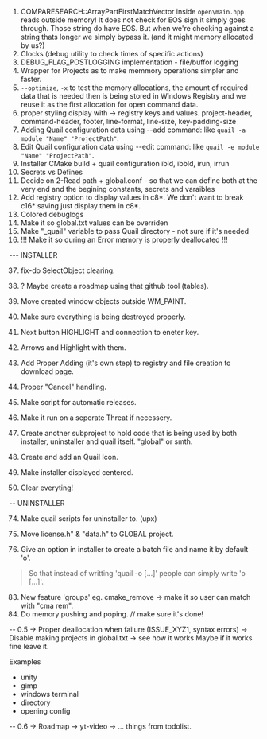 01. COMPARESEARCH::ArrayPartFirstMatchVector inside `open\main.hpp` reads outside memory!
	It does not check for EOS sign it simply goes through. Those string do have EOS.
	But when we're checking against a string thats longer we simply bypass it. (and it might memory allocated by us?)
04. Clocks (debug utility to check times of specific actions)
05. DEBUG_FLAG_POSTLOGGING implementation - file/buffor logging
09. Wrapper for Projects as to make memmory operations simpler and faster.
10. `--optimize`, `-x` to test the memory allocations, the amount of required data that is needed 
	then is being stored in Windows Registry and we reuse it as the first allocation for open command data.
12. proper styling display with -> registry keys and values.
	project-header, command-header, footer, line-format, line-size, key-padding-size
14. Adding Quail configuration data using --add command: like `quail -a module "Name" "ProjectPath"`.
15. Edit Quail configuration data using --edit command: like `quail -e module "Name" "ProjectPath"`.
17. Installer CMake build + quail configuration ibld, ibbld, irun, irrun
18. Secrets vs Defines
19. Decide on 2-Read path + global.conf - so that we can define both at the very end and the begining constants, secrets and varaibles
21. Add registry option to display values in c8*. We don't want to break c16* saving just display them in c8*.
28. Colored debuglogs
79. Make it so global.txt values can be overriden
80. Make "_quail" variable to pass Quail directory - not sure if it's needed
81. !!! Make it so during an Error memory is properly deallocated !!!

--- INSTALLER

37. fix-do SelectObject clearing.

39. ? Maybe create a roadmap using that github tool (tables).
40. Move created window objects outside WM_PAINT.
41. Make sure everything is being destroyed properly.
53. Next button HIGHLIGHT and connection to eneter key.
54. Arrows and Highlight with them.
67. Add Proper Adding (it's own step) to registry and file creation to download page.
68. Proper "Cancel" handling.
69. Make script for automatic releases.
75. Make it run on a seperate Threat if necessery.

38. Create another subproject to hold code that is being used by both installer, uninstaller and quail itself. "global" or smth.
66. Create and add an Quail Icon.
71. Make installer displayed centered.
72. Clear everyting!

-- UNINSTALLER

74. Make quail scripts for uninstaller to. (upx) 
77. Move license.h" & "data.h" to GLOBAL project.


82. Give an option in installer to create a batch file and name it by default 'o'.
> So that instead of writting 'quail -o [...]' people can simply write 'o [...]'.
83. New feature 'groups' eg. cmake_remove -> make it so user can match with "cma rem".
84. Do memory pushing and poping. // make sure it's done!


-- 0.5
-> Proper deallocation when failure (ISSUE_XYZ1, syntax errors)
-> Disable making projects in global.txt -> see how it works
	Maybe if it works fine leave it.

Examples
- unity
- gimp
- windows terminal
- directory
- opening config

-- 0.6
-> Roadmap
-> yt-video
-> ... things from todolist.
